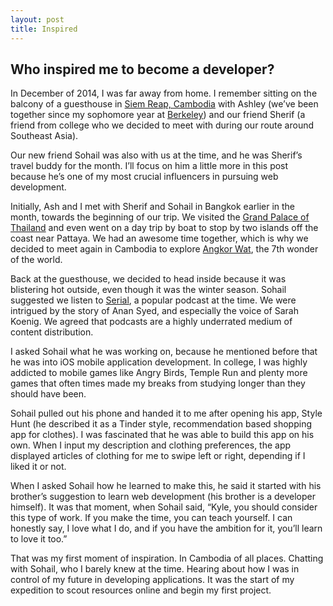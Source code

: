 ```yaml
---
layout: post
title: Inspired
---
```


<h2>Who inspired me to become a developer?</h2>

In December of 2014, I was far away from home. I remember sitting on the balcony of a guesthouse in [Siem Reap, Cambodia](https://www.google.com/maps/place/Krong+Siem+Reap,+Cambodia/@12.815247,101.9118855,7z/data=!4m2!3m1!1s0x3110169a8c91a879:0xa940aaf93ee5bbfa) with Ashley (we’ve been together since my sophomore year at [Berkeley](http://www.berkeley.edu)) and our friend Sherif (a friend from college who we decided to meet with during our route around Southeast Asia).


Our new friend Sohail was also with us at the time, and he was Sherif’s travel buddy for the month. I’ll focus on him a little more in this post because he’s one of my most crucial influencers in pursuing web development.



Initially, Ash and I met with Sherif and Sohail in Bangkok earlier in the month, towards the beginning of our trip. We visited the [Grand Palace of Thailand](http://www.bangkok.com/attraction-palace/grand-palace.htm#promo) and even went on a day trip by boat to stop by two islands off the coast near Pattaya. We had an awesome time together, which is why we decided to meet again in Cambodia to explore [Angkor Wat](http://www.tourismcambodia.com/attractions/angkor/angkor-wat.htm), the 7th wonder of the world.

Back at the guesthouse, we decided to head inside because it was blistering hot outside, even though it was the winter season. Sohail suggested we listen to [Serial](https://serialpodcast.org/season-one), a popular podcast at the time. We were intrigued by the story of Anan Syed, and especially the voice of Sarah Koenig. We agreed that podcasts are a highly underrated medium of content distribution.

I asked Sohail what he was working on, because he mentioned before that he was into iOS mobile application development. In college, I was highly addicted to mobile games like Angry Birds, Temple Run and plenty more games that often times made my breaks from studying longer than they should have been.

Sohail pulled out his phone and handed it to me after opening his app, Style Hunt (he described it as a Tinder style, recommendation based shopping app for clothes). I was fascinated that he was able to build this app on his own. When I input my description and clothing preferences, the app displayed articles of clothing for me to swipe left or right, depending if I liked it or not.

When I asked Sohail how he learned to make this, he said it started with his brother’s suggestion to learn web development (his brother is a developer himself). It was that moment, when Sohail said, “Kyle, you should consider this type of work. If you make the time, you can teach yourself. I can honestly say, I love what I do, and if you have the ambition for it, you’ll learn to love it too.”

That was my first moment of inspiration. In Cambodia of all places. Chatting with Sohail, who I barely knew at the time. Hearing about how I was in control of my future in developing applications. It was the start of my expedition to scout resources online and begin my first project.